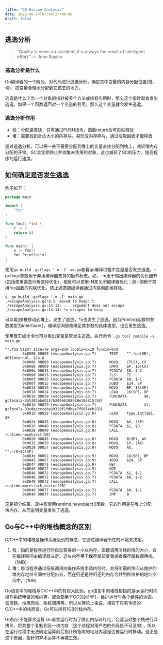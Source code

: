 ```yaml
---
title: "GO Escape Analysis"
date: 2022-06-24T07:09:27+08:00
draft: false
---
```


## 逃逸分析
>“Quality is never an accident; it is always the result of intelligent effort.” — John Ruskin.

### 逃逸分析是什么
Go编译器的一个阶段，对代码进行逃逸分析，确定其中变量的内存分配位置(栈、堆)，把变量合理地分配到它该去的地方。

逃逸是什么？当一个对象的指针被多个方法或线程引用时，那么这个指针就会发生逃逸。如果一个函数返回对一个变量的引用，那么这个变量就会发生逃逸。

### 逃逸分析作用

- 栈：分配速度快，只需通过PUSH指令，函数return后可自动释放
- 堆：需要找到合适大小的内存块，易形成内存碎片，通过垃圾回收才能释放

通过逃逸分析，可以把一些不需要分配到堆上的变量直接分配到栈上，减轻堆内存分配的开销。GC会定期停止并收集未使用的对象，这也减轻了GC的压力，提高程序的运行速度。

## 如何确定是否发生逃逸

例子如下：

```go
package main

import (
	"fmt"
)

func foo() *int {
	t := 3
	return &t
}

func main() {
	x := foo()
	fmt.Println(*x)
}
```

使用`go build -gcflags '-m -l' xx.go`查看go编译过程中变量是否发生逃逸。-gcflags参数用于弃用编译器支持的额外标志。如，-m用于输出编译器的优化细节(包括使用逃逸分析这种优化)，相反可以使用-N来关闭编译器优化；而-l则用于禁用foo函数的内联优化，防止逃逸被编译器通过内联彻底地抹除。

```shell
$  go build -gcflags '-m -l' main.go
./escapeAnalysis.go:8:2: moved to heap: t
./escapeAnalysis.go:14:13: ... argument does not escape
./escapeAnalysis.go:14:14: *x escapes to heap
```

可以看到t被移动到堆上，发生了逃逸，*x也发生了逃逸，因为Println()函数的参数类型为interface{}，编译期间很难确定其参数的具体类型，也会发生逃逸。

使用反汇编命令也可以看出变量是否发生逃逸。执行命令：`go tool compile -S main.go`

```shell
"".foo STEXT size=79 args=0x8 locals=0x18 funcid=0x0
        0x0000 00000 (escapeAnalysis.go:7)      TEXT    "".foo(SB), ABIInternal, $24-8
        0x0000 00000 (escapeAnalysis.go:7)      MOVQ    (TLS), CX
        0x0009 00009 (escapeAnalysis.go:7)      CMPQ    SP, 16(CX)
        0x000d 00013 (escapeAnalysis.go:7)      PCDATA  $0, $-2
        0x000d 00013 (escapeAnalysis.go:7)      JLS     72
        0x000f 00015 (escapeAnalysis.go:7)      PCDATA  $0, $-1
        0x000f 00015 (escapeAnalysis.go:7)      SUBQ    $24, SP
        0x0013 00019 (escapeAnalysis.go:7)      MOVQ    BP, 16(SP)
        0x0018 00024 (escapeAnalysis.go:7)      LEAQ    16(SP), BP
        0x001d 00029 (escapeAnalysis.go:7)      FUNCDATA        $0, gclocals·2a5305abe05176240e61b8620e19a815(SB)
        0x001d 00029 (escapeAnalysis.go:7)      FUNCDATA        $1, gclocals·33cdeccccebe80329f1fdbee7f5874cb(SB)
        0x001d 00029 (escapeAnalysis.go:8)      LEAQ    type.int(SB), AX
        0x0024 00036 (escapeAnalysis.go:8)      MOVQ    AX, (SP)
        0x0028 00040 (escapeAnalysis.go:8)      PCDATA  $1, $0
        0x0028 00040 (escapeAnalysis.go:8)      CALL    runtime.newobject(SB)
        0x002d 00045 (escapeAnalysis.go:8)      MOVQ    8(SP), AX
        0x0032 00050 (escapeAnalysis.go:8)      MOVQ    $3, (AX)
        0x0039 00057 (escapeAnalysis.go:9)      MOVQ    AX, "".~r0+32(SP)
        0x003e 00062 (escapeAnalysis.go:9)      MOVQ    16(SP), BP
        0x0043 00067 (escapeAnalysis.go:9)      ADDQ    $24, SP
        0x0047 00071 (escapeAnalysis.go:9)      RET
        0x0048 00072 (escapeAnalysis.go:9)      NOP
        0x0048 00072 (escapeAnalysis.go:7)      PCDATA  $1, $-1
        0x0048 00072 (escapeAnalysis.go:7)      PCDATA  $0, $-2
        0x0048 00072 (escapeAnalysis.go:7)      CALL    runtime.morestack_noctxt(SB)
        0x004d 00077 (escapeAnalysis.go:7)      PCDATA  $0, $-1
        0x004d 00077 (escapeAnalysis.go:7)      JMP     0

```

这是部分结果，其中有使用runtime.newobject()函数，它的作用是在堆上分配一块内存，从而说明变量发生了逃逸。

## Go与C++中的堆栈概念的区别

C/C++中的堆栈是操作系统级别的概念，它通过编译器所在的环境来决定。

1. 栈：指的是程序运行时自动获得的一小块内存，函数调用消耗的栈的大小，会在编译期间由编译器决定。这块内存用于保存局部变量或者保存函数调用栈。（1MB）
2. 堆：每当程序通过系统调用向操作系统申请内存时，会将所需的空间从维护的堆内存地址空间中分配出去，而在归还是将归还的内存合并到所维护的地址空间中。（1GB）

Go语言中的堆栈与C/C++中的有较大区别。go语言中的堆栈都指的是go运行时向操作系统申请的堆内存，被全部用于GO的运行时，维护运行时各个组件的协调。调度器、垃圾回收、系统调用等。所以从理论上来说，相较于只有1MB的C/C++中的栈而言，Go可以拥有1GB的栈内存。

Go指针不能算术运算
Go语言运行时为了防止内存碎片化，会适当对整个栈进行深拷贝，将其整个复制到另一块内存（这个过程对用户态的代码是不可见的），所以在运行过程中无法确定运算前后指针所指向的地址内容是否被运行时移动。也正是这个原因，指针的算术运算不再能生效。

 

